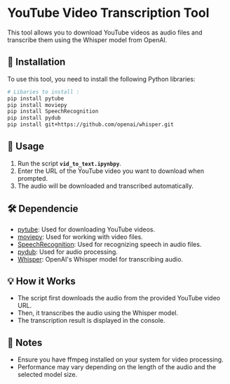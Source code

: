 # YouTube Video Transcription Tool

This tool allows you to download YouTube videos as audio files and transcribe them using the Whisper model from OpenAI.

## 🚀 Installation

To use this tool, you need to install the following Python libraries:

```bash
# Libaries to install :
pip install pytube
pip install moviepy
pip install SpeechRecognition
pip install pydub
pip install git+https://github.com/openai/whisper.git

```

## **📝 Usage**

1. Run the script **`vid_to_text.ipynbpy`**.
2. Enter the URL of the YouTube video you want to download when prompted.
3. The audio will be downloaded and transcribed automatically.

## **🛠️ Dependencie**

- [pytube](https://github.com/pytube/pytube): Used for downloading YouTube videos.
- [moviepy](https://github.com/Zulko/moviepy): Used for working with video files.
- [SpeechRecognition](https://github.com/Uberi/speech_recognition): Used for recognizing speech in audio files.
- [pydub](https://github.com/jiaaro/pydub): Used for audio processing.
- [Whisper](https://github.com/openai/whisper): OpenAI's Whisper model for transcribing audio.

## **💡 How it Works**

- The script first downloads the audio from the provided YouTube video URL.
- Then, it transcribes the audio using the Whisper model.
- The transcription result is displayed in the console.

## **📌 Notes**

- Ensure you have ffmpeg installed on your system for video processing.
- Performance may vary depending on the length of the audio and the selected model size.
